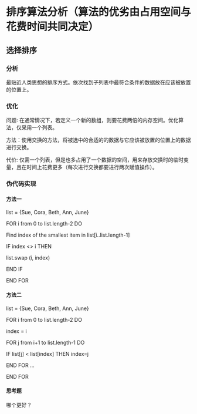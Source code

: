 # 排序算法分析（算法的优劣由占用空间与花费时间共同决定）

## 选择排序

### 分析

最贴近人类思想的排序方式。依次找到子列表中最符合条件的数据放在应该被放置的位置上。

### 优化

问题: 在通常情况下，若定义一个新的数组，则要花费两倍的内存空间。优化算法，仅采用一个列表。

方法：使用交换的方法，将被选中的合适的的数据与它应该被放置的位置上的数据进行交换。

代价: 仅需一个列表，但是也多占用了一个数据的空间，用来存放交换时的临时变量，且在时间上花费更多（每次进行交换都要进行两次赋值操作）。

### 伪代码实现

#### 方法一

list = {Sue, Cora, Beth, Ann, June}

FOR i from 0 to list.length-2 DO

Find index of the smallest item in list[i..list.length-1]

IF index <> i THEN

list.swap (i, index)

END IF

END FOR 

#### 方法二

list = {Sue, Cora, Beth, Ann, June}

FOR i from 0 to list.length-2 DO

index = i

FOR j from i+1 to list.length-1 DO

IF list[j] < list[index] THEN index=j

END FOR …

END FOR 

#### 思考题

哪个更好？
